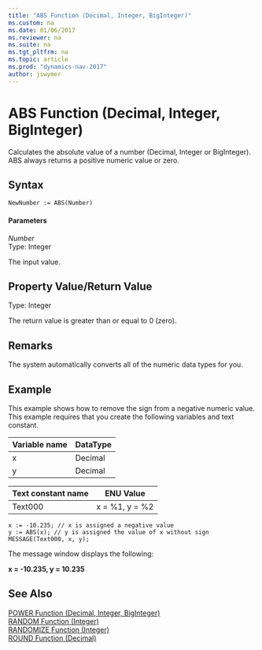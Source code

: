 ```yaml
---
title: "ABS Function (Decimal, Integer, BigInteger)"
ms.custom: na
ms.date: 01/06/2017
ms.reviewer: na
ms.suite: na
ms.tgt_pltfrm: na
ms.topic: article
ms.prod: "dynamics-nav-2017"
author: jswymer
---
```

# ABS Function (Decimal, Integer, BigInteger)
Calculates the absolute value of a number \(Decimal, Integer or BigInteger\). ABS always returns a positive numeric value or zero.  
  
## Syntax  
  
```  
NewNumber := ABS(Number)  
```  
  
#### Parameters  
 *Number*  
 Type: Integer  
  
 The input value.  
  
## Property Value/Return Value  
 Type: Integer  
  
 The return value is greater than or equal to 0 \(zero\).  
  
## Remarks  
 The system automatically converts all of the numeric data types for you.  
  
## Example  
 This example shows how to remove the sign from a negative numeric value. This example requires that you create the following variables and text constant.  
  
|Variable name|DataType|  
|-------------------|--------------|  
|x|Decimal|  
|y|Decimal|  
  
|Text constant name|ENU Value|  
|------------------------|---------------|  
|Text000|x = %1, y = %2|  
  
```  
x := -10.235; // x is assigned a negative value  
y := ABS(x); // y is assigned the value of x without sign  
MESSAGE(Text000, x, y);  
```  
  
 The message window displays the following:  
  
 **x = -10.235, y = 10.235**  
  
## See Also  
 [POWER Function \(Decimal, Integer, BigInteger\)](devenv-power-function-decimal-integer-biginteger.md)   
 [RANDOM Function \(Integer\)](devenv-random-function-tnteger-.md)   
 [RANDOMIZE Function \(Integer\)](devenv-randomize-function-integer.md)   
 [ROUND Function \(Decimal\)](devenv-round-function-decimal.md)